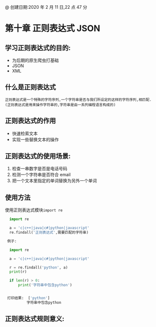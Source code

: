 @ 创建日期:2020 年 2 月 11 日,22 点 47 分

# 第十章 正则表达式 JSON

## 学习正则表达式的目的:

- 为后期的原生爬虫打基础
- JSON
- XML

## 什么是正则表达式

    正则表达式是一个特殊的字符序列,一个字符串是否与我们所设定的这样的字符序列,相匹配.(正则表达式是用来操作字符串的,字符串是由一系列编程语言构成的)

## 正则表达式的作用

- 快速检索文本
- 实现一些替换文本的操作

## 正则表达式的使用场景:

1. 检查一串数字是否是电话号码
2. 检测一个字符串是否符合 email
3. 把一个文本里指定的单词替换为另外一个单词

## 使用方法

使用正则表达式模块`import re`

```py
  import re

  a = 'c|c++|java|c#|python|javascript'
  re.findall('正则表达式',需要匹配的字符串)

```

```py
 例子:

  import re

  a = 'c|c++|java|c#|python|javascript'

  r = re.findall('python', a)
  print(r)

  if len(r) > 0:
      print('字符串中包含python')

```

```py

 打印结果:  ['python']
          字符串中包含python

```

## 正则表达式规则意义:
